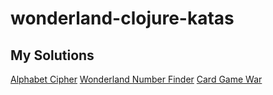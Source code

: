 # wonderland-clojure-katas

## My Solutions

[Alphabet Cipher](./alphabet-cipher/src/alphabet_cipher/coder.clj)
[Wonderland Number Finder](./wonderland-number/src/wonderland_number/finder.clj)
[Card Game War](./card-game-war/src/card_game_war/game.clj)

